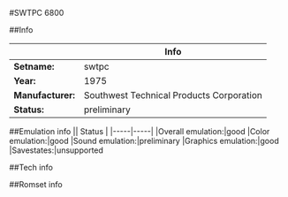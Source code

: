 #SWTPC 6800

##Info

||Info|
|-----|-----|
|**Setname:**|swtpc
|**Year:**|1975
|**Manufacturer:**|Southwest Technical Products Corporation
|**Status:**|preliminary

##Emulation info
|| Status |
|-----|-----|
|Overall emulation:|good
|Color emulation:|good
|Sound emulation:|preliminary
|Graphics emulation:|good
|Savestates:|unsupported

##Tech info

##Romset info

<!--- START OF EDITED COMMENT DO NOT TOUCH TEXT ABOVE-->
